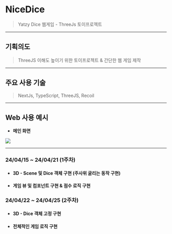# NiceDice
> Yatzy Dice 웹게임 - ThreeJs 토이프로젝트
---
## 기획의도
> ThreeJS 이해도 높이기 위한 토이프로젝트 & 간단한 웹 게임 제작
---
## 주요 사용 기술
> NextJs, TypeScript, ThreeJS, Recoil
---

## Web 사용 예시
- **메인 화면**
  
<img src=https://github.com/deenuit113/NiceDice/assets/70631016/e9b1422a-2134-458e-b080-fcba51ef77c0/>

---

### 24/04/15 ~ 24/04/21 (1주차)
- #### 3D - Scene 및 Dice 객체 구현 (주사위 굴리는 동작 구현)
- #### 게임 뷰 및 컴포넌트 구현 & 점수 로직 구현

### 24/04/22 ~ 24/04/25 (2주차)
- #### 3D - Dice 객체 고정 구현
- #### 전체적인 게임 로직 구현
